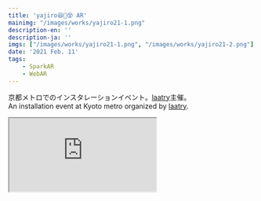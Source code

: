 ```yaml
---
title: 'yajiro😆😬😵 AR'
mainimg: "/images/works/yajiro21-1.png"
description-en: ''
description-ja: ''
imgs: ["/images/works/yajiro21-1.png", "/images/works/yajiro21-2.png"]
date: '2021 Feb. 11'
tags: 
    - SparkAR
    - WebAR
---
```

京都メトロでのインスタレーションイベント。[laatry](https://www.instagram.com/_laatry_/)主催。  
An installation event at Kyoto metro organized by [laatry](https://www.instagram.com/_laatry_/). 

<iframe src="https://www.youtube.com/embed/ry7oxe9PPdg?autoplay=0" type="text/html" allowfullscreen=""></iframe>
